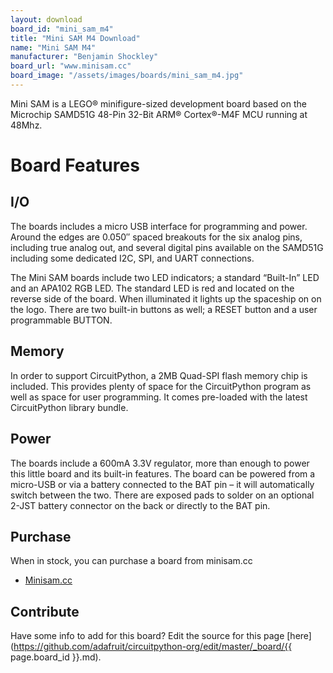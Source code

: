 ```yaml
---
layout: download
board_id: "mini_sam_m4"
title: "Mini SAM M4 Download"
name: "Mini SAM M4"
manufacturer: "Benjamin Shockley"
board_url: "www.minisam.cc"
board_image: "/assets/images/boards/mini_sam_m4.jpg"
---
```


Mini SAM is a LEGO® minifigure-sized development board based on the Microchip SAMD51G 48-Pin 32-Bit ARM® Cortex®-M4F MCU  running at 48Mhz.

# Board Features
## I/O
The boards includes a micro USB interface for programming and power. Around the edges are 0.050″ spaced breakouts for the six analog pins, including true analog out, and several digital pins available on the SAMD51G including some dedicated I2C, SPI, and UART connections.

The Mini SAM boards include two LED indicators; a standard “Built-In” LED and an APA102 RGB LED.  The standard LED is red and located on the reverse side of the board.  When illuminated it lights up the spaceship on on the logo. There are two built-in buttons as well; a RESET button and a user programmable BUTTON.

## Memory
In order to support CircuitPython, a 2MB Quad-SPI flash memory chip is included. This provides plenty of space for the CircuitPython program as well as space for user programming.  It comes pre-loaded with the latest CircuitPython library bundle.

## Power
The boards include a 600mA 3.3V regulator, more than enough to power this little board and its built-in features. The board can be powered from a micro-USB or via a battery connected to the BAT pin – it will automatically switch between the two.  There are exposed pads to solder on an optional 2-JST battery connector on the back or directly to the BAT pin.

## Purchase
When in stock, you can purchase a board from minisam.cc
* [Minisam.cc](https://www.minisam.cc/product/mini-sam-development-board/)

## Contribute

Have some info to add for this board? Edit the source for this page [here](https://github.com/adafruit/circuitpython-org/edit/master/_board/{{ page.board_id }}.md).
